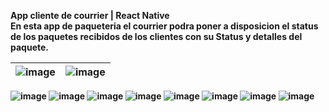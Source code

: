 <b>App cliente de courrier | React Native<b/> <br>
En esta app de paqueteria el courrier podra poner a disposicion el status de los paquetes recibidos de los clientes con su Status y detalles del paquete.

| ![image](https://github.com/user-attachments/assets/88a9ede0-5911-45eb-9906-e4f5a7d62e07) | ![image](https://github.com/user-attachments/assets/c9f1da60-7d6a-4553-8864-5ddc0e529449) |
|------------------------------------|------------------------------------|
![image](https://github.com/user-attachments/assets/d5dd0f68-c80e-4da2-b4ab-43b7edc18ca3)
![image](https://github.com/user-attachments/assets/cc1ffa54-bcf2-45e3-9ee7-f2107af4efbb)
![image](https://github.com/user-attachments/assets/bf877d35-3af5-4c26-b7bb-20cad45c7cbc)
![image](https://github.com/user-attachments/assets/208b2880-730f-4556-89aa-2b7d61585248)
![image](https://github.com/user-attachments/assets/f3133001-d6d6-4557-9659-16a2b1c8fabf)
![image](https://github.com/user-attachments/assets/058d9be3-456a-4e0a-97ff-dc74d49e2c0c)
![image](https://github.com/user-attachments/assets/ee5d2844-c3ac-4156-90f4-826eafce22eb)
![image](https://github.com/user-attachments/assets/700e1ceb-dcf3-4f82-b3ba-dc7f79c824cb)

